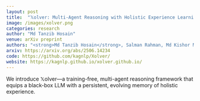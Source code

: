 ```yaml
---
layout: post
title:  "𝕏olver: Multi-Agent Reasoning with Holistic Experience Learning Just Like an Olympiad Team"
image: /images/xolver.png
categories: research
author: "Md Tanzib Hosain"
venue: arXiv preprint
authors: "<strong>Md Tanzib Hosain</strong>, Salman Rahman, Md Kishor Morol, Md Rizwan Parvez"
arxiv: https://arxiv.org/abs/2506.14234
code: https://github.com/kagnlp/Xolver/
website: https://kagnlp.github.io/xolver.github.io/
---
```

We introduce 𝕏olver—a training-free, multi-agent reasoning framework that equips a black-box LLM with a persistent, evolving memory of holistic experience. 
